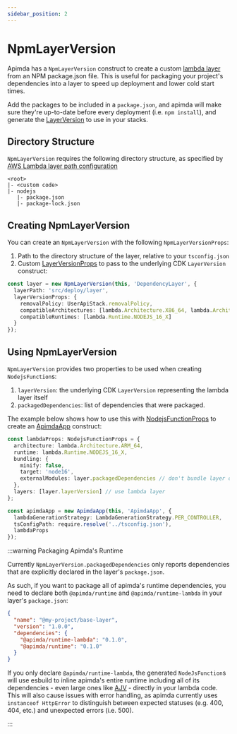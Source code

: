 ```yaml
---
sidebar_position: 2
---
```


# NpmLayerVersion

Apimda has a `NpmLayerVersion` construct to create a custom [lambda layer](https://docs.aws.amazon.com/lambda/latest/dg/configuration-layers.html) from an NPM package.json file. This is useful for packaging your project's dependencies into a layer to speed up deployment and lower cold start times.

Add the packages to be included in a `package.json`, and apimda will make sure they're up-to-date before every deployment (i.e. `npm install`), and generate the [LayerVersion](https://docs.aws.amazon.com/cdk/api/v2/docs/aws-cdk-lib.aws_lambda.LayerVersion.html) to use in your stacks.

## Directory Structure

`NpmLayerVersion` requires the following directory structure, as specified by [AWS Lambda layer path configuration](https://docs.aws.amazon.com/lambda/latest/dg/configuration-layers.html#configuration-layers-path)

```
<root>
|- <custom code>
|- nodejs
   |- package.json
   |- package-lock.json
```

## Creating NpmLayerVersion

You can create an `NpmLayerVersion` with the following `NpmLayerVersionProps`:

1. Path to the directory structure of the layer, relative to your `tsconfig.json`
2. Custom [LayerVersionProps](https://docs.aws.amazon.com/cdk/api/v2/docs/aws-cdk-lib.aws_lambda.LayerVersionProps.html) to pass to the underlying CDK `LayerVersion` construct:

```typescript
const layer = new NpmLayerVersion(this, 'DependencyLayer', {
  layerPath: 'src/deploy/layer',
  layerVersionProps: {
    removalPolicy: UserApiStack.removalPolicy,
    compatibleArchitectures: [lambda.Architecture.X86_64, lambda.Architecture.ARM_64],
    compatibleRuntimes: [lambda.Runtime.NODEJS_16_X]
  }
});
```

## Using NpmLayerVersion

`NpmLayerVersion` provides two properties to be used when creating `NodejsFunction`s:

1. `layerVersion`: the underlying CDK `LayerVersion` representing the lambda layer itself
2. `packagedDependencies`: list of dependencies that were packaged.

The example below shows how to use this with [NodejsFunctionProps](https://docs.aws.amazon.com/cdk/api/v2/docs/aws-cdk-lib.aws_lambda_nodejs.NodejsFunctionProps.html) to create an [ApimdaApp](./construct.md) construct:

```typescript
const lambdaProps: NodejsFunctionProps = {
  architecture: lambda.Architecture.ARM_64,
  runtime: lambda.Runtime.NODEJS_16_X,
  bundling: {
    minify: false,
    target: 'node16',
    externalModules: layer.packagedDependencies // don't bundle layer dependencies in lambda
  },
  layers: [layer.layerVersion] // use lambda layer
};

const apimdaApp = new ApimdaApp(this, 'ApimdaApp', {
  lambdaGenerationStrategy: LambdaGenerationStrategy.PER_CONTROLLER,
  tsConfigPath: require.resolve('../tsconfig.json'),
  lambdaProps
});
```

:::warning Packaging Apimda's Runtime

Currently `NpmLayerVersion.packagedDependencies` only reports dependencies that are explicitly declared in the layer's `package.json`.

As such, if you want to package all of apimda's runtime dependencies, you need to declare both `@apimda/runtime` and `@apimda/runtime-lambda` in your layer's `package.json`:

```json
{
  "name": "@my-project/base-layer",
  "version": "1.0.0",
  "dependencies": {
    "@apimda/runtime-lambda": "0.1.0",
    "@apimda/runtime": "0.1.0"
  }
}
```

If you only declare `@apimda/runtime-lambda`, the generated `NodeJsFunction`s will use esbuild to inline apimda's entire runtime including all of its dependencies - even large ones like [AJV](https://ajv.js.org) - directly in your lambda code. This will also cause issues with error handling, as apimda currently uses `instanceof HttpError` to distinguish between expected statuses (e.g. 400, 404, etc.) and unexpected errors (i.e. 500).

:::
